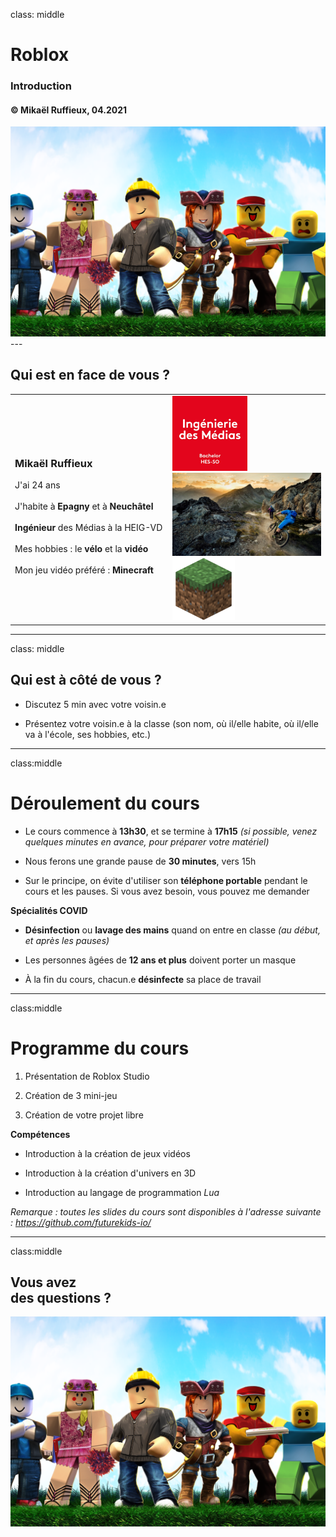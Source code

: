 class: middle

<h1><span class="secondary-color main-title">Roblox</span></h1>

### Introduction

#### &copy; Mikaël Ruffieux, 04.2021

<img class="first-slide-image" src="../sources_cours/img/first_slide.png">
---

## Qui est <span class="secondary-color">en face</span> de vous ?

<table class="unstyled-table">
  <tr>
    <td style="width: 50%;">
      <h3>Mikaël Ruffieux</h3>
      J'ai 24 ans<br/><br/>
      J'habite à <b>Epagny</b> et à <b>Neuchâtel</b><br/><br/>
      <b>Ingénieur</b> des Médias à la HEIG-VD<br/><br/>
      Mes hobbies : le <b>vélo</b> et la <b>vidéo</b><br/><br/>
      Mon jeu vidéo préféré : <b>Minecraft</b>
    </td>
    <td style="width: 50%;">
      <img style="max-height: 120px; width: auto;" src="../sources_cours/img/comem.jpg">
      <img style="max-height: 150px; width: auto;" src="../sources_cours/img/mtb.jpeg">
      <img style="max-height: 100px; width: auto;" src="../sources_cours/img/minecraft.png">
    </td>
  </tr>
</table>

---
class: middle

## Qui est <span class="secondary-color">à côté</span> de vous ?

- Discutez 5 min avec votre voisin.e

- Présentez votre voisin.e à la classe (son nom, où il/elle habite, où il/elle va à l'école, ses hobbies, etc.)


---
class:middle

# Déroulement du <span class="secondary-color">cours</span>

- Le cours commence à **13h30**, et se termine à **17h15** 
  *(si possible, venez quelques minutes en avance, pour préparer votre matériel)*

- Nous ferons une grande pause de **30 minutes**, vers 15h

- Sur le principe, on évite d'utiliser son **téléphone portable** pendant le cours et les pauses. Si vous avez besoin, vous pouvez me demander

<span class="secondary-color"><b>Spécialités COVID</b></span>
- **Désinfection** ou **lavage des mains** quand on entre en classe *(au début, et après les pauses)*

- Les personnes âgées de **12 ans et plus** doivent porter un masque

- À la fin du cours, chacun.e **désinfecte** sa place de travail

---
class:middle

# Programme du <span class="secondary-color">cours</span>


1. Présentation de Roblox Studio

2. Création de 3 mini-jeu

3. Création de votre projet libre

<span class="secondary-color"><b>Compétences</b></span>

- Introduction à la création de jeux vidéos

- Introduction à la création d'univers en 3D

- Introduction au langage de programmation *Lua*

*Remarque : toutes les slides du cours sont disponibles à l'adresse suivante : https://github.com/futurekids-io/*

---
class:middle

## Vous avez <br/>des <span class="secondary-color">questions</span> ? 

<img class="first-slide-image" src="../sources_cours/img/first_slide.png">

<!-- ################ Fin de la présentation ################### -->